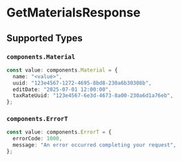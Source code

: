 # GetMaterialsResponse


## Supported Types

### `components.Material`

```typescript
const value: components.Material = {
  name: "<value>",
  uuid: "123e4567-1272-4695-8bd8-230a6b30308b",
  editDate: "2025-07-01 12:00:00",
  taxRateUuid: "123e4567-6e3d-4673-8a00-230a6d1a76eb",
};
```

### `components.ErrorT`

```typescript
const value: components.ErrorT = {
  errorCode: 1000,
  message: "An error occurred completing your request",
};
```

